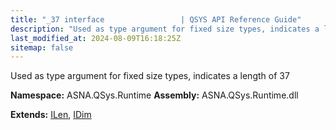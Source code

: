 ```yaml
---
title: "_37 interface                 | QSYS API Reference Guide"
description: "Used as type argument for fixed size types, indicates a length of 37  "
last_modified_at: 2024-08-09T16:18:25Z
sitemap: false
---
```


Used as type argument for fixed size types, indicates a length of 37 

**Namespace:** ASNA.QSys.Runtime
**Assembly:** ASNA.QSys.Runtime.dll

**Extends:** [ILen](/reference/runtime/qsys-runtime/i-len.html), [IDim](/reference/runtime/qsys-runtime/i-dim.html)
<br>
<br>
